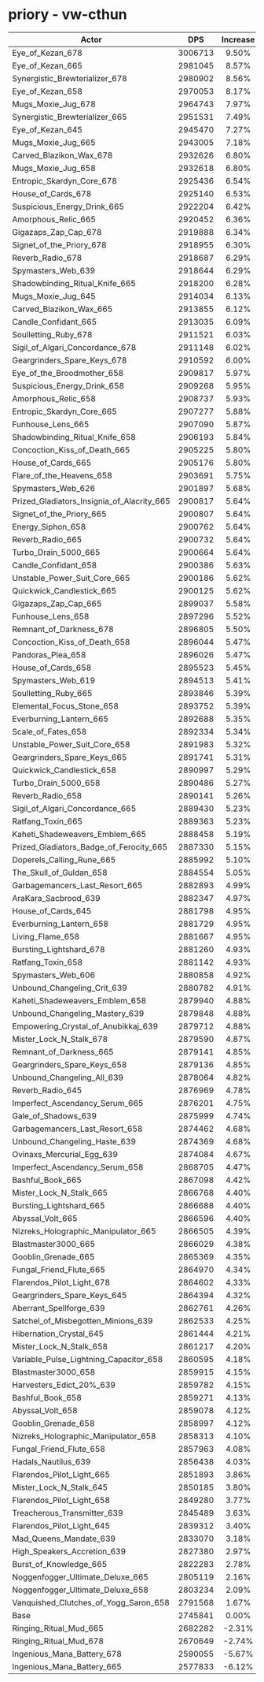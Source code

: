 # priory - vw-cthun
| Actor | DPS | Increase |
|---|:---:|:---:|
|Eye_of_Kezan_678|3006713|9.50%|
|Eye_of_Kezan_665|2981045|8.57%|
|Synergistic_Brewterializer_678|2980902|8.56%|
|Eye_of_Kezan_658|2970053|8.17%|
|Mugs_Moxie_Jug_678|2964743|7.97%|
|Synergistic_Brewterializer_665|2951531|7.49%|
|Eye_of_Kezan_645|2945470|7.27%|
|Mugs_Moxie_Jug_665|2943005|7.18%|
|Carved_Blazikon_Wax_678|2932626|6.80%|
|Mugs_Moxie_Jug_658|2932618|6.80%|
|Entropic_Skardyn_Core_678|2925436|6.54%|
|House_of_Cards_678|2925140|6.53%|
|Suspicious_Energy_Drink_665|2922204|6.42%|
|Amorphous_Relic_665|2920452|6.36%|
|Gigazaps_Zap_Cap_678|2919888|6.34%|
|Signet_of_the_Priory_678|2918955|6.30%|
|Reverb_Radio_678|2918687|6.29%|
|Spymasters_Web_639|2918644|6.29%|
|Shadowbinding_Ritual_Knife_665|2918200|6.28%|
|Mugs_Moxie_Jug_645|2914034|6.13%|
|Carved_Blazikon_Wax_665|2913855|6.12%|
|Candle_Confidant_665|2913035|6.09%|
|Soulletting_Ruby_678|2911521|6.03%|
|Sigil_of_Algari_Concordance_678|2911148|6.02%|
|Geargrinders_Spare_Keys_678|2910592|6.00%|
|Eye_of_the_Broodmother_658|2909817|5.97%|
|Suspicious_Energy_Drink_658|2909268|5.95%|
|Amorphous_Relic_658|2908737|5.93%|
|Entropic_Skardyn_Core_665|2907277|5.88%|
|Funhouse_Lens_665|2907090|5.87%|
|Shadowbinding_Ritual_Knife_658|2906193|5.84%|
|Concoction_Kiss_of_Death_665|2905225|5.80%|
|House_of_Cards_665|2905176|5.80%|
|Flare_of_the_Heavens_658|2903691|5.75%|
|Spymasters_Web_626|2901897|5.68%|
|Prized_Gladiators_Insignia_of_Alacrity_665|2900817|5.64%|
|Signet_of_the_Priory_665|2900807|5.64%|
|Energy_Siphon_658|2900762|5.64%|
|Reverb_Radio_665|2900732|5.64%|
|Turbo_Drain_5000_665|2900664|5.64%|
|Candle_Confidant_658|2900386|5.63%|
|Unstable_Power_Suit_Core_665|2900186|5.62%|
|Quickwick_Candlestick_665|2900125|5.62%|
|Gigazaps_Zap_Cap_665|2899037|5.58%|
|Funhouse_Lens_658|2897296|5.52%|
|Remnant_of_Darkness_678|2896805|5.50%|
|Concoction_Kiss_of_Death_658|2896044|5.47%|
|Pandoras_Plea_658|2896026|5.47%|
|House_of_Cards_658|2895523|5.45%|
|Spymasters_Web_619|2894513|5.41%|
|Soulletting_Ruby_665|2893846|5.39%|
|Elemental_Focus_Stone_658|2893752|5.39%|
|Everburning_Lantern_665|2892688|5.35%|
|Scale_of_Fates_658|2892334|5.34%|
|Unstable_Power_Suit_Core_658|2891983|5.32%|
|Geargrinders_Spare_Keys_665|2891741|5.31%|
|Quickwick_Candlestick_658|2890997|5.29%|
|Turbo_Drain_5000_658|2890486|5.27%|
|Reverb_Radio_658|2890141|5.26%|
|Sigil_of_Algari_Concordance_665|2889430|5.23%|
|Ratfang_Toxin_665|2889363|5.23%|
|Kaheti_Shadeweavers_Emblem_665|2888458|5.19%|
|Prized_Gladiators_Badge_of_Ferocity_665|2887330|5.15%|
|Doperels_Calling_Rune_665|2885992|5.10%|
|The_Skull_of_Guldan_658|2884554|5.05%|
|Garbagemancers_Last_Resort_665|2882893|4.99%|
|AraKara_Sacbrood_639|2882347|4.97%|
|House_of_Cards_645|2881798|4.95%|
|Everburning_Lantern_658|2881729|4.95%|
|Living_Flame_658|2881667|4.95%|
|Bursting_Lightshard_678|2881260|4.93%|
|Ratfang_Toxin_658|2881142|4.93%|
|Spymasters_Web_606|2880858|4.92%|
|Unbound_Changeling_Crit_639|2880782|4.91%|
|Kaheti_Shadeweavers_Emblem_658|2879940|4.88%|
|Unbound_Changeling_Mastery_639|2879848|4.88%|
|Empowering_Crystal_of_Anubikkaj_639|2879712|4.88%|
|Mister_Lock_N_Stalk_678|2879590|4.87%|
|Remnant_of_Darkness_665|2879141|4.85%|
|Geargrinders_Spare_Keys_658|2879136|4.85%|
|Unbound_Changeling_All_639|2878064|4.82%|
|Reverb_Radio_645|2876969|4.78%|
|Imperfect_Ascendancy_Serum_665|2876201|4.75%|
|Gale_of_Shadows_639|2875999|4.74%|
|Garbagemancers_Last_Resort_658|2874462|4.68%|
|Unbound_Changeling_Haste_639|2874369|4.68%|
|Ovinaxs_Mercurial_Egg_639|2874084|4.67%|
|Imperfect_Ascendancy_Serum_658|2868705|4.47%|
|Bashful_Book_665|2867098|4.42%|
|Mister_Lock_N_Stalk_665|2866768|4.40%|
|Bursting_Lightshard_665|2866688|4.40%|
|Abyssal_Volt_665|2866596|4.40%|
|Nizreks_Holographic_Manipulator_665|2866505|4.39%|
|Blastmaster3000_665|2866029|4.38%|
|Gooblin_Grenade_665|2865369|4.35%|
|Fungal_Friend_Flute_665|2864970|4.34%|
|Flarendos_Pilot_Light_678|2864602|4.33%|
|Geargrinders_Spare_Keys_645|2864394|4.32%|
|Aberrant_Spellforge_639|2862761|4.26%|
|Satchel_of_Misbegotten_Minions_639|2862533|4.25%|
|Hibernation_Crystal_645|2861444|4.21%|
|Mister_Lock_N_Stalk_658|2861217|4.20%|
|Variable_Pulse_Lightning_Capacitor_658|2860595|4.18%|
|Blastmaster3000_658|2859915|4.15%|
|Harvesters_Edict_20%_639|2859782|4.15%|
|Bashful_Book_658|2859271|4.13%|
|Abyssal_Volt_658|2859078|4.12%|
|Gooblin_Grenade_658|2858997|4.12%|
|Nizreks_Holographic_Manipulator_658|2858313|4.10%|
|Fungal_Friend_Flute_658|2857963|4.08%|
|Hadals_Nautilus_639|2856438|4.03%|
|Flarendos_Pilot_Light_665|2851893|3.86%|
|Mister_Lock_N_Stalk_645|2850185|3.80%|
|Flarendos_Pilot_Light_658|2849280|3.77%|
|Treacherous_Transmitter_639|2845489|3.63%|
|Flarendos_Pilot_Light_645|2839312|3.40%|
|Mad_Queens_Mandate_639|2833070|3.18%|
|High_Speakers_Accretion_639|2827380|2.97%|
|Burst_of_Knowledge_665|2822283|2.78%|
|Noggenfogger_Ultimate_Deluxe_665|2805119|2.16%|
|Noggenfogger_Ultimate_Deluxe_658|2803234|2.09%|
|Vanquished_Clutches_of_Yogg_Saron_658|2791568|1.67%|
|Base|2745841|0.00%|
|Ringing_Ritual_Mud_665|2682282|-2.31%|
|Ringing_Ritual_Mud_678|2670649|-2.74%|
|Ingenious_Mana_Battery_678|2590055|-5.67%|
|Ingenious_Mana_Battery_665|2577833|-6.12%|
